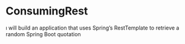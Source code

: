# ConsumingRest
ı will build an application that uses Spring’s RestTemplate to retrieve a random Spring Boot quotation
